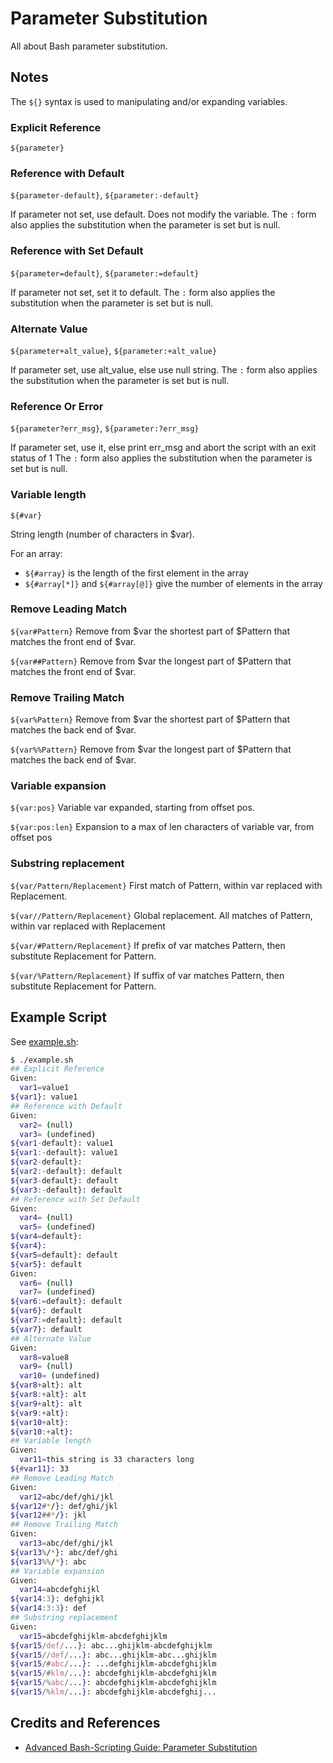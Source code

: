 # Parameter Substitution

All about Bash parameter substitution.

## Notes

The `${}` syntax is used to manipulating and/or expanding variables.

### Explicit Reference

`${parameter}`

### Reference with Default

`${parameter-default}`, `${parameter:-default}`

If parameter not set, use default. Does not modify the variable.
The `:` form also applies the substitution when the parameter is set but is null.

### Reference with Set Default

`${parameter=default}`, `${parameter:=default}`

If parameter not set, set it to default.
The `:` form also applies the substitution when the parameter is set but is null.

### Alternate Value

`${parameter+alt_value}`, `${parameter:+alt_value}`

If parameter set, use alt_value, else use null string.
The `:` form also applies the substitution when the parameter is set but is null.

### Reference Or Error

`${parameter?err_msg}`, `${parameter:?err_msg}`

If parameter set, use it, else print err_msg and abort the script with an exit status of 1
The `:` form also applies the substitution when the parameter is set but is null.

### Variable length

`${#var}`

String length (number of characters in $var).

For an array:

* `${#array}` is the length of the first element in the array
* `${#array[*]}` and `${#array[@]}` give the number of elements in the array

### Remove Leading Match

`${var#Pattern}` Remove from $var the shortest part of $Pattern that matches the front end of $var.

`${var##Pattern}` Remove from $var the longest part of $Pattern that matches the front end of $var.

### Remove Trailing Match

`${var%Pattern}` Remove from $var the shortest part of $Pattern that matches the back end of $var.

`${var%%Pattern}` Remove from $var the longest part of $Pattern that matches the back end of $var.

### Variable expansion

`${var:pos}` Variable var expanded, starting from offset pos.

`${var:pos:len}` Expansion to a max of len characters of variable var, from offset pos

### Substring replacement

`${var/Pattern/Replacement}` First match of Pattern, within var replaced with Replacement.

`${var//Pattern/Replacement}` Global replacement. All matches of Pattern, within var replaced with Replacement

`${var/#Pattern/Replacement}` If prefix of var matches Pattern, then substitute Replacement for Pattern.

`${var/%Pattern/Replacement}` If suffix of var matches Pattern, then substitute Replacement for Pattern.

## Example Script

See [example.sh](./example.sh):

```bash
$ ./example.sh
## Explicit Reference
Given:
  var1=value1
${var1}: value1
## Reference with Default
Given:
  var2= (null)
  var3= (undefined)
${var1-default}: value1
${var1:-default}: value1
${var2-default}:
${var2:-default}: default
${var3-default}: default
${var3:-default}: default
## Reference with Set Default
Given:
  var4= (null)
  var5= (undefined)
${var4=default}:
${var4}:
${var5=default}: default
${var5}: default
Given:
  var6= (null)
  var7= (undefined)
${var6:=default}: default
${var6}: default
${var7:=default}: default
${var7}: default
## Alternate Value
Given:
  var8=value8
  var9= (null)
  var10= (undefined)
${var8+alt}: alt
${var8:+alt}: alt
${var9+alt}: alt
${var9:+alt}:
${var10+alt}:
${var10:+alt}:
## Variable length
Given:
  var11=this string is 33 characters long
${#var11}: 33
## Remove Leading Match
Given:
  var12=abc/def/ghi/jkl
${var12#*/}: def/ghi/jkl
${var12##*/}: jkl
## Remove Trailing Match
Given:
  var13=abc/def/ghi/jkl
${var13%/*}: abc/def/ghi
${var13%%/*}: abc
## Variable expansion
Given:
  var14=abcdefghijkl
${var14:3}: defghijkl
${var14:3:3}: def
## Substring replacement
Given:
  var15=abcdefghijklm-abcdefghijklm
${var15/def/...}: abc...ghijklm-abcdefghijklm
${var15//def/...}: abc...ghijklm-abc...ghijklm
${var15/#abc/...}: ...defghijklm-abcdefghijklm
${var15/#klm/...}: abcdefghijklm-abcdefghijklm
${var15/%abc/...}: abcdefghijklm-abcdefghijklm
${var15/%klm/...}: abcdefghijklm-abcdefghij...
```

## Credits and References

* [Advanced Bash-Scripting Guide: Parameter Substitution](https://tldp.org/LDP/abs/html/parameter-substitution.html)
